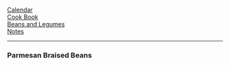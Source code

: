 [Calendar](https://github.com/vmsmith/EDT/blob/master/calendar.md)    
[Cook Book](https://github.com/vmsmith/CookBook/blob/master/README.md)    
[Beans and Legumes](https://github.com/vmsmith/CookBook/blob/master/beans_legumes.md)    
[Notes](https://github.com/vmsmith/CookBook/blob/master/notes.md)    

-----   

### Parmesan Braised Beans   
